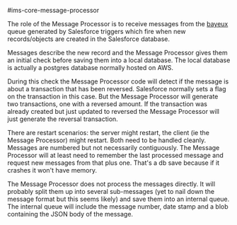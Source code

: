#ims-core-message-processor

The role of the Message Processor is to receive messages from the [bayeux](https://en.wikipedia.org/wiki/Comet_(programming)) queue generated by Salesforce triggers which fire when new records/objects are created in the Salesforce database.

Messages describe the new record and the Message Processor gives them an initial check before saving them into a local database. The local database is actually a postgres database normally hosted on AWS.

During this check the Message Processor code will detect if the message is about a transaction that has been reversed. Salesforce normally sets a flag on the transaction in this case. But the Message Processor will generate two transactions, one with a reversed amount. If the transaction was already created but just updated to reversed the Message Processor will just generate the reversal transaction.

There are restart scenarios: the server might restart, the client (ie the Message Processor) might restart. Both need to be handled cleanly. Messages are numbered but not necessarily contiguously. The Message Processor will at least need to remember the last processed message and request new messages from that plus one. That's a db save because if it crashes it won't have memory.

The Message Processor does not process the messages directly. It will probably split them up into several sub-messages (yet to nail down the message format but this seems likely) and save them into an internal queue. The internal queue will include the message number, date stamp and a blob containing the JSON body of the message.

